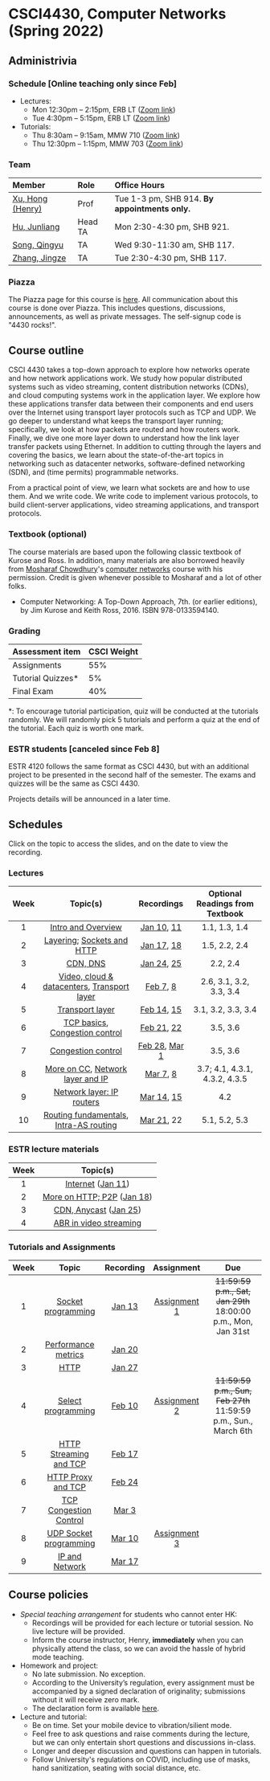 # CSCI4430, Computer Networks (Spring 2022)

## Administrivia

### Schedule [Online teaching only since Feb]
- Lectures: 
  * Mon 12:30pm – 2:15pm, ERB LT ([Zoom link](https://cuhk.zoom.us/j/92811984025?pwd=eGE4Um5SV0Nwd3RJTlh2WmFpV2wzdz09))
  * Tue 4:30pm – 5:15pm, ERB LT ([Zoom link](https://cuhk.zoom.us/j/95299586369?pwd=N2RnM3h6VkJlTG1ncVZHMEFsa0laUT09))
- Tutorials:
  * Thu 8:30am – 9:15am, MMW 710 ([Zoom link](https://cuhk.zoom.us/j/94590014376?pwd=NDdlRzVDQW9oQURyMU5ESTJEUHh3Zz09))
  * Thu 12:30pm – 1:15pm, MMW 703 ([Zoom link](https://cuhk.zoom.us/j/94590014376?pwd=NDdlRzVDQW9oQURyMU5ESTJEUHh3Zz09))

### Team
| Member | Role | Office Hours |
| :---------------- | :--- | :----------- |
| [Xu, Hong (Henry)](https://henryhxu.github.io/) | Prof | Tue 1-3 pm, SHB 914. **By appointments only.** |
| [Hu, Junliang](mailto:jlhu@cse.cuhk.edu.hk) | Head TA | Mon 2:30-4:30 pm, SHB 921. |
| [Song, Qingyu](mailto:qysong21@cse.cuhk.edu.hk) | TA | Wed 9:30-11:30 am, SHB 117. |
| [Zhang, Jingze](mailto:zhang_jing_ze@link.cuhk.edu.hk) | TA | Tue 2:30-4:30 pm, SHB 117. |

### Piazza
The Piazza page for this course is [here](https://piazza.com/cuhk.edu.hk/spring2022/csci4430).
All communication about this course is done over Piazza. This includes questions, discussions, announcements, as well as private messages. 
The self-signup code is "4430 rocks!".

## Course outline
CSCI 4430 takes a top-down approach to explore how networks operate and how network applications work. We study how popular distributed systems such as video streaming, content distribution networks (CDNs), and cloud computing systems work in the application layer. We explore how these applications transfer data between their components and end users over the Internet using transport layer protocols such as TCP and UDP. We go deeper to understand what keeps the transport layer running; specifically, we look at how packets are routed and how routers work. Finally, we dive one more layer down to understand how the link layer transfer packets using Ethernet. In addition to cutting through the layers and covering the basics, we learn about the state-of-the-art topics in networking such as datacenter networks, software-defined networking (SDN), and (time permits) programmable networks.

From a practical point of view, we learn what sockets are and how to use them. And we write code. We write code to implement various protocols, to build client-server applications, video streaming applications, and transport protocols.

### Textbook (optional)
The course materials are based upon the following classic textbook of Kurose and Ross. In addition, many materials are also borrowed heavily from [Mosharaf Chowdhury](http://www.mosharaf.com/)'s [computer networks](https://github.com/mosharaf/eecs489) course with his permission. Credit is given whenever possible to Mosharaf and a lot of other folks.
- Computer Networking: A Top-Down Approach, 7th. (or earlier editions), by Jim Kurose and Keith Ross, 2016. ISBN 978-0133594140.

### Grading
| Assessment item | CSCI Weight 
| :---------------- | :--- | 
| Assignments | 55% | 
| Tutorial Quizzes* | 5% |
| Final Exam | 40% | 

\*: To encourage tutorial participation, quiz will be conducted at the tutorials randomly. We will randomly pick 5 tutorials and perform a quiz at the end of the tutorial. Each quiz is worth one mark.

### ESTR students [canceled since Feb 8]
ESTR 4120 follows the same format as CSCI 4430, but with an additional project to be presented in the second half of the semester. The exams and quizzes will be the same as CSCI 4430.

Projects details will be announced in a later time.

## Schedules
Click on the topic to access the slides, and on the date to view the recording. 

### Lectures
| Week | Topic(s) | Recordings | Optional Readings from Textbook |
| :-----------: | :-----------------: | :------------: | :------------: | 
| 1 | [Intro and Overview](lecture/lec1.pptx) | [Jan 10](https://cuhk.zoom.us/rec/share/GMBuuyiGyLKiHf_dbTPYC1KZXTIFAOdwfq7bcpUrsU-QyzugFh0g9iMErY3SsSrW.YS3CeSVtEPexD0F1), [11](https://cuhk.zoom.us/rec/share/88tdIlzjsMBhNQxtWYdd6TB--z-L4uEZBVBQvVXYdaDLQ8c0kXVH1zTNizqc193u.ZO8WyP5rvFng777j) | 1.1, 1.3, 1.4
| 2 | [Layering](lecture/lec2.pptx); [Sockets and HTTP](lecture/lec3.pptx) | [Jan 17](https://cuhk.zoom.us/rec/share/c5VrWKFwujdmMsgG7X9yasAPxhWlx1jj_3Rss8WwsL76rVCn1Grbl_YPjFVExg.fQOAykjhesRzjjWg), [18](https://cuhk.zoom.us/rec/share/d186v4bsOmWlKBxqd4jIYp4Win1y7L2f97WYDmg1MG6wcXpj6l8S6z3ebEKNImC0.NUY8kc11kSrQuoVP) | 1.5, 2.2, 2.4
| 3 | [CDN, DNS](lecture/lec4.pptx) | [Jan 24](https://cuhk.zoom.us/rec/share/KofQlqZ0Le6pJfJRSxUCvydViVuIY0soEFZzi_-jpAsu1jKSIyedUdxs2Zak1-8D.OCkuSjtQ5dUXMqH4), [25](https://cuhk.zoom.us/rec/share/OqAjOywy6n5Dnc7Ol2ix50_cCdU1ZLsjrnCTjQTbbuyIbrho12LliuIzNk9SMkvV.Tn6y8B7LIBFWe0FQ) | 2.2, 2.4
| 4 | [Video, cloud & datacenters](lecture/lec5.pptx), [Transport layer](lecture/lec6.pptx) | [Feb 7](https://cuhk.zoom.us/rec/share/DARFr18scLH3vOhatySK7BFS2NWdxkIqiLG3Y9GBVI5HmLoSkOiCHsxeis_HmkXg.u9T9lTBaRHdat8fh), [8](https://cuhk.zoom.us/rec/share/ikaPJSkyz0pObEZEI0wLpayXMGCiqeB9pxfrE55C9as0WVh750A2GyWNMPJ1YMOB.r213Z8hCro7My7ZO) | 2.6, 3.1, 3.2, 3.3, 3.4
| 5 | [Transport layer](lecture/lec6.pptx) | [Feb 14](https://cuhk.zoom.us/rec/share/qyR78D1rH_WG87amLo_NlGpA2vhbFBZuBOTLzsyiSCJ79wruT46wlfY1ZUBX0m2s.IH0RI6OHlNTi2XGX), [15](https://cuhk.zoom.us/rec/share/Wf1-ZBOeMj0kwoe1sBQkN0k9DPEY1cNUw3DMUdyMy5bKvj3qHOHM7kzJLRAHt5pK.3kacaFTWgYxS5Xt8) |  3.1, 3.2, 3.3, 3.4
| 6 | [TCP basics](lecture/lec7.pptx), [Congestion control](lecture/lec8.pptx) | [Feb 21](https://cuhk.zoom.us/rec/share/aDq_1pJ0QEqf4NCO3cEd3ZrKnC5VqD0pTMwePi3hjLB-FCdVF88k-MrQEmnyoBXs.MX5NIn4E_1-_Oalu),  [22](https://cuhk.zoom.us/rec/share/CGF-uBY_9ruG5OR_uCW3BFXFwitaYFl4HgZYxMFphCLvCOd7ygZit1DfLC64DHxS.qCe38hoEtW19S-Jm) |  3.5, 3.6
| 7 | [Congestion control](lecture/lec8.pptx) | [Feb 28](https://cuhk.zoom.us/rec/share/9KKetSM9RIHOQg10dgsmw6QWJmLiM-Ak7SnAGZwWbN1NBhdRMVrUx4s7Tem0U0Pr.UMWv4yc4e0Q9hO4r), [Mar 1](https://cuhk.zoom.us/rec/share/B2ayVmKbqvrPslMh1s9EdRci3Aufs42pqTF8Arr6wJmIrgzLgh3-E926h1hG34nH.Sj5CAL9xcj61tO33) |  3.5, 3.6
| 8 | [More on CC](lecture/lec9.pptx), [Network layer and IP](lecture/lec10.pptx) | [Mar 7](https://cuhk.zoom.us/rec/share/J6sEcYYk_vYX7LypQmqgmXc4JpvkguGffFNsVrbvXe-R0HGlwRJLP3WPfZXGbcqX.RRIKgHEBAGyS6RrL), [8](https://cuhk.zoom.us/rec/share/A0Uj8XXALkzi-day_y0nRWTSM-GytiQ6w8itBheuqPXUVXd3oqZYmP33uf9fEMrY.KNAHR0v43F6i44GM) |  3.7; 4.1, 4.3.1, 4.3.2, 4.3.5
| 9 | [Network layer: IP routers](lecture/lec11.pptx) | [Mar 14](https://cuhk.zoom.us/rec/share/-pmllbAyE0gewxTkibJRuJUgoKMqEciyw9w1CzmROm_PMf9BhVAM0tYUiMrMbJYj.MpRa7p1LJpR3B3Ut), [15](https://cuhk.zoom.us/rec/share/iIW8LmGKCyUSX4jZZPohR9eOHR5QjHrbDJaBf32I3zelETG1zf9ljDKjr4ejbB8S.SXxrs22DE0JhS1Rp) | 4.2
| 10 | [Routing fundamentals](lecture/lec12.pptx), [Intra-AS routing](lecture/lec13.pptx) | [Mar 21](https://cuhk.zoom.us/rec/share/3a4YPQfEZdbk685CNWkptYQfvfcwjmM5hzTaueq4ebPGLt80tNbd0SU0EYbrLG_k.ZSChAlrwwOvX81N-), 22 | 5.1, 5.2, 5.3

### ESTR lecture materials
| Week | Topic(s) | 
| :-----------: | :-----------------: | 
| 1 | [Internet](lecture/estr1.pptx) ([Jan 11](https://cuhk.zoom.us/rec/share/3SZewEFYrPtDs01sjRwfKvTSSavGl65htD0RBTSy4v9jEgeZHdk38FHHhaZAx_zC.We45sM8DXlSAhJvj))
| 2 | [More on HTTP; P2P](lecture/estr2.pptx) ([Jan 18](https://cuhk.zoom.us/rec/share/PMFQRt2pALxYSfvwqk-KeSAPWFO9NggI6V_F4qlj_0vxZkBdJ0BF8Pf-y1K-CeLH.gmx0QsnHaQlI6W21)) 
| 3 | [CDN, Anycast](lecture/estr3.pptx) ([Jan 25](https://cuhk.zoom.us/rec/share/Usy19DUczqZ9dCzoIlwgoZXFWHcVJns6LfQQl65FBrhm6QRaM463QXtJnNnnzKdM.ZV7pn34V5u2H8feB))
| 4 | [ABR in video streaming](lecture/estr4.pdf)

### Tutorials and Assignments

| Week | Topic | Recording | Assignment | Due |
| :---: | :------------------: | :-----: | :-------------: | :-------------: |
| 1 | [Socket programming](tutorial/T01/tut01.pptx) | [Jan 13](https://cuhk.zoom.us/rec/share/ocCYRX0Pv0ZZfA3qEMIRc9JM5jDZLR9w8x6rnRtBG84f6_1cuu-L0igeQW9SKoUe.OiV8_R37BIAKtOPd?startTime=1642033608000) | [Assignment 1](assignment/assignment-1) | ~~11:59:59 p.m., Sat, Jan 29th~~ 18:00:00 p.m., Mon, Jan 31st |
| 2 | [Performance metrics](tutorial/T02/tut02.pptx) | [Jan 20](https://cuhk.zoom.us/rec/share/bN593V2QGLPNNZea6JewUtsWXiS-CcTvXc5m0FW68vahSLNwvYsDtksM5tJu0O4K.FBghXgcsGMJ8eb_S?startTime=1642652855000) | ||
| 3 | [HTTP](tutorial/T03/tut03.pptx) | [Jan 27](https://cuhk.zoom.us/rec/share/axNautJdYKCtHOTSEwHOLNUdT5WIWvce7gXJ3Z3S_idsTYvcI3nXNIDwaOonIbFs.pSVZ_d_cjhTFRbqf?startTime=1643257789000) | ||
| 4 | [Select programming](tutorial/T04/tut04.pptx) | [Feb 10](https://cuhk.zoom.us/rec/share/CDOr9mp0_9bFNWxc_txlzdoPm460e2xpHs8uE4Z0lMC9wDneTIZ2m39OCboiU9dd.uoiGrZpNm07x-PKW) | [Assignment 2](assignment/assignment-2) |~~11:59:59 p.m., Sun, Feb 27th~~ 11:59:59 p.m., Sun., March 6th|
| 5 |[HTTP Streaming and TCP](tutorial/T05/tut05.pptx)|[Feb 17](https://cuhk.zoom.us/rec/play/uaZUp3aVwBU3KKjg9LJ7jicr4LU8bHtUhwiLPmHdXBxJelwLs2dax4ZV0FaFcnj-vwriN_tN1dtQ9SZM.Ox-oeJskmDqqumKI?autoplay=true&startTime=1645072024000)|||
| 6 |[HTTP Proxy and TCP](tutorial/T06/tut06.pptx)|[Feb 24](https://cuhk.zoom.us/rec/play/JYn0vx0UWM_xBrHpb9YOAoUbv48sguxQmoNXq61bI-F5SRNn9N-VcVNci_b87bPKRC55kT8AkvxbFd5L.5e5IuA88lu64Q-3G?autoplay=true&startTime=1645676927000)|||
| 7 |[TCP Congestion Control](tutorial/T07/tut07.pptx)|[Mar 3](https://cuhk.zoom.us/rec/play/nnzhtdIPW04zDjaoAMY1aZODoaObZFDxjV07LLaiPcP-dNh1nEsjCqZBnU-jSZUP6-CCjN2i-xonqnMr.3b5D-22kFZW34eB2?autoplay=true&startTime=1646267408000)|||
| 8 |[UDP Socket programming](tutorial/T08/tut08.pptx)|[Mar 10](https://cuhk.zoom.us/rec/play/7Fosstztv2zG6Sl4OI0_HliePhxHo4_yifN-VtZrVIPrMUrTId-9DAGaVUjCJL3PfIS4t58971yKZLBM.qaYOMX7_IoLguOF0?autoplay=true&startTime=1646886484000)|[Assignment 3](assignment/assignment-3)||
| 9 |[IP and Network](tutorial/T09/tut09.pptx)|[Mar 17](https://cuhk.zoom.us/rec/play/dK7ZJZicHPfBUNM76Dfgg7AYs69t3QYQMo0KA2jUh3_9jvYEs57B4ZvRJyt5qew5UTlyEQAMaFz9Njo4.XjtPPx4KgylH-78X?autoplay=true&startTime=1647491403000)|||


## Course policies
- *Special teaching arrangement* for students who cannot enter HK:
  * Recordings will be provided for each lecture or tutorial session. No live lecture will be provided.
  * Inform the course instructor, Henry, **immediately** when you can physically attend the class, so we can avoid the hassle of hybrid mode teaching.
- Homework and project: 
  * No late submission. No exception.
  * According to the University’s regulation, every assignment must be accompanied by a signed declaration of originality; submissions without it will receive zero mark.
  * The declaration form is available [here](declaration_en.doc).
- Lecture and tutorial:
  * Be on time. Set your mobile device to vibration/silient mode.
  * Feel free to ask questions and raise comments during the lecture, but we can only entertain short questions and discussions in-class.
  * Longer and deeper discussion and questions can happen in tutorials.
  * Follow University's regulations on COVID, including use of masks, hand sanitization, seating with social distance, etc.
